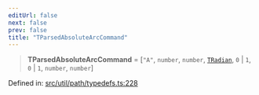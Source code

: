```yaml
---
editUrl: false
next: false
prev: false
title: "TParsedAbsoluteArcCommand"
---
```


> **TParsedAbsoluteArcCommand** = \[`"A"`, `number`, `number`, [`TRadian`](/api/type-aliases/tradian/), `0` \| `1`, `0` \| `1`, `number`, `number`\]

Defined in: [src/util/path/typedefs.ts:228](https://github.com/fabricjs/fabric.js/blob/9a792f4b7b8031f02ec7ea4ce8c99f810e45cfec/src/util/path/typedefs.ts#L228)
